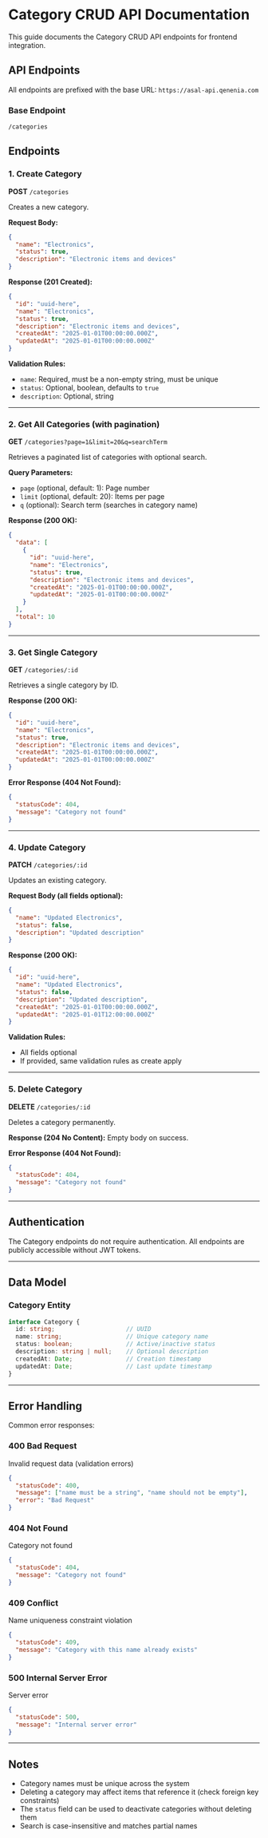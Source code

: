 # Category CRUD API Documentation

This guide documents the Category CRUD API endpoints for frontend integration.

## API Endpoints

All endpoints are prefixed with the base URL: `https://asal-api.qenenia.com`

### Base Endpoint
```
/categories
```

## Endpoints

### 1. Create Category
**POST** `/categories`

Creates a new category.

**Request Body:**
```json
{
  "name": "Electronics",
  "status": true,
  "description": "Electronic items and devices"
}
```

**Response (201 Created):**
```json
{
  "id": "uuid-here",
  "name": "Electronics",
  "status": true,
  "description": "Electronic items and devices",
  "createdAt": "2025-01-01T00:00:00.000Z",
  "updatedAt": "2025-01-01T00:00:00.000Z"
}
```

**Validation Rules:**
- `name`: Required, must be a non-empty string, must be unique
- `status`: Optional, boolean, defaults to `true`
- `description`: Optional, string

---

### 2. Get All Categories (with pagination)
**GET** `/categories?page=1&limit=20&q=searchTerm`

Retrieves a paginated list of categories with optional search.

**Query Parameters:**
- `page` (optional, default: 1): Page number
- `limit` (optional, default: 20): Items per page
- `q` (optional): Search term (searches in category name)

**Response (200 OK):**
```json
{
  "data": [
    {
      "id": "uuid-here",
      "name": "Electronics",
      "status": true,
      "description": "Electronic items and devices",
      "createdAt": "2025-01-01T00:00:00.000Z",
      "updatedAt": "2025-01-01T00:00:00.000Z"
    }
  ],
  "total": 10
}
```

---

### 3. Get Single Category
**GET** `/categories/:id`

Retrieves a single category by ID.

**Response (200 OK):**
```json
{
  "id": "uuid-here",
  "name": "Electronics",
  "status": true,
  "description": "Electronic items and devices",
  "createdAt": "2025-01-01T00:00:00.000Z",
  "updatedAt": "2025-01-01T00:00:00.000Z"
}
```

**Error Response (404 Not Found):**
```json
{
  "statusCode": 404,
  "message": "Category not found"
}
```

---

### 4. Update Category
**PATCH** `/categories/:id`

Updates an existing category.

**Request Body (all fields optional):**
```json
{
  "name": "Updated Electronics",
  "status": false,
  "description": "Updated description"
}
```

**Response (200 OK):**
```json
{
  "id": "uuid-here",
  "name": "Updated Electronics",
  "status": false,
  "description": "Updated description",
  "createdAt": "2025-01-01T00:00:00.000Z",
  "updatedAt": "2025-01-01T12:00:00.000Z"
}
```

**Validation Rules:**
- All fields optional
- If provided, same validation rules as create apply

---

### 5. Delete Category
**DELETE** `/categories/:id`

Deletes a category permanently.

**Response (204 No Content):**
Empty body on success.

**Error Response (404 Not Found):**
```json
{
  "statusCode": 404,
  "message": "Category not found"
}
```

---

## Authentication

The Category endpoints do not require authentication. All endpoints are publicly accessible without JWT tokens.

---

## Data Model

### Category Entity

```typescript
interface Category {
  id: string;                    // UUID
  name: string;                  // Unique category name
  status: boolean;               // Active/inactive status
  description: string | null;    // Optional description
  createdAt: Date;               // Creation timestamp
  updatedAt: Date;               // Last update timestamp
}
```

---

## Error Handling

Common error responses:

### 400 Bad Request
Invalid request data (validation errors)
```json
{
  "statusCode": 400,
  "message": ["name must be a string", "name should not be empty"],
  "error": "Bad Request"
}
```

### 404 Not Found
Category not found
```json
{
  "statusCode": 404,
  "message": "Category not found"
}
```

### 409 Conflict
Name uniqueness constraint violation
```json
{
  "statusCode": 409,
  "message": "Category with this name already exists"
}
```

### 500 Internal Server Error
Server error
```json
{
  "statusCode": 500,
  "message": "Internal server error"
}
```

---

## Notes

- Category names must be unique across the system
- Deleting a category may affect items that reference it (check foreign key constraints)
- The `status` field can be used to deactivate categories without deleting them
- Search is case-insensitive and matches partial names
